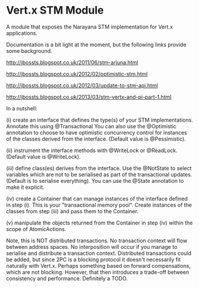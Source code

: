 # Vert.x STM Module

A module that exposes the Narayana STM implementation for Vert.x applications.

Documentation is a bit light at the moment, but the following links provide some background.

http://jbossts.blogspot.co.uk/2011/06/stm-arjuna.html

http://jbossts.blogspot.co.uk/2012/02/optimistic-stm.html

http://jbossts.blogspot.co.uk/2012/03/update-to-stm-api.html

http://jbossts.blogspot.co.uk/2013/03/stm-vertx-and-pi-part-1.html

In a nutshell:

(i) create an interface that defines the type(s) of your STM implementations. Annotate this using
@Transactional You can also use the @Optimistic annotation to choose to have optimistic concurrency
control for instances of the classes derived from the interface. (Default value is @Pessimistic).

(ii) instrument the interface methods with @WriteLock or @ReadLock. (Default value is @WriteLock).

(iii) define class(es) derives from the interface. Use the @NotState to select variables which are not
to be serialised as part of the transactional updates. (Default is to serialise everything). You can use
the @State annotation to make it explicit.

(iv) create a Container that can manage instances of the interface defined in step (i). This is your
"transactional memory pool". Create instances of the classes from step (iii) and pass them to the Container.

(v) manipulate the objects returned from the Container in step (iv) within the scope of AtomicActions.

Note, this is NOT distributed transactions. No transaction context will flow between address spaces.
No interposition will occur if you manage to serialise and distribute a transaction context. Distributed
transactions could be added, but since 2PC is a blocking protocol it doesn't necessarily fit naturally
with Vert.x. Perhaps something based on forward compensations, which are not blocking. However, that then
introduces a trade-off between consistency and performance. Definitely a TODO.
